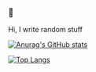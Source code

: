 ### :wave:

Hi, I write random stuff

[![Anurag's GitHub stats](https://github-readme-stats.vercel.app/api?username=vincentvibe3&show_icons=true&count_private=true)](https://github.com/Vincentvibe3)

[![Top Langs](https://github-readme-stats.vercel.app/api/top-langs/?username=vincentvibe3&langs_count=6&count_private=true&layout=compact)](https://github.com/Vincentvibe3)
